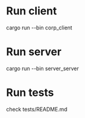 # Run client
cargo run --bin corp_client

# Run server
cargo run --bin server_server

# Run tests
check tests/README.md